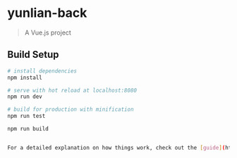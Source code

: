 # yunlian-back

> A Vue.js project

## Build Setup

``` bash
# install dependencies
npm install

# serve with hot reload at localhost:8080
npm run dev

# build for production with minification
npm run test

npm run build


For a detailed explanation on how things work, check out the [guide](http://vuejs-templates.github.io/webpack/) and [docs for vue-loader](http://vuejs.github.io/vue-loader).

